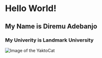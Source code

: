 # Hello World!
## My Name is Diremu Adebanjo
### My Univerity is Landmark University
![Image of the YaktoCat](https://octodex.github.com/images/yaktocat.png)
